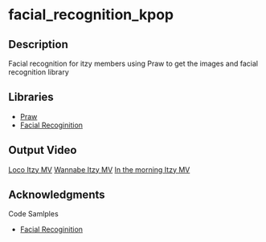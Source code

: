 # facial_recognition_kpop


## Description

Facial recognition for itzy members using Praw to get the images and facial recognition library

## Libraries
* [Praw](https://praw.readthedocs.io/en/stable/)
* [Facial Recoginition](https://github.com/ageitgey/face_recognition)

## Output Video
[Loco Itzy MV](https://youtu.be/0A7EIb0te0U)
[Wannabe Itzy MV](https://youtu.be/xUDpMVZelI)
[In the morning Itzy MV](https://youtu.be/e0ZNThGQCS8)

## Acknowledgments

Code Samlples
* [Facial Recoginition](https://github.com/ageitgey/face_recognition)
